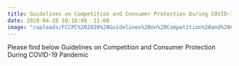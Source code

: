 ```yaml
---
title: Guidelines on Competition and Consumer Protection During COVID-19 Pandemic
date: 2020-04-28 10:16:00 -11:00
image: "/uploads/FCCPC%202020%20Guidelines%20on%20Competition%20and%20Consumer%20Protection.pdf"
---
```


Please find below Guidelines on Competition and Consumer Protection During COVID-19 Pandemic


